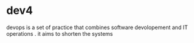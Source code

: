 # dev4
devops is a set of practice
that combines software
devolopement and IT operations . it aims to shorten the systems
